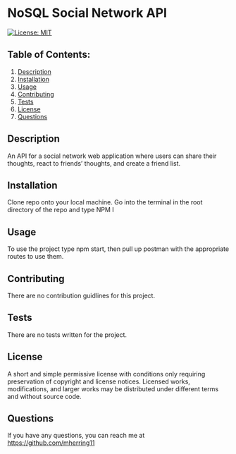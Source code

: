 # NoSQL Social Network API
  [![License: MIT](https://img.shields.io/badge/License-MIT-yellow.svg)](https://opensource.org/licenses/MIT)
  ## Table of Contents:
  1. [Description](#description) 
  2. [Installation](#Installation)
  3. [Usage](#Usage)  
  4. [Contributing](#Contributing)
  5. [Tests](#Tests)
  6. [License](#License)
  7. [Questions](#Questions)


## Description
An API for a social network web application where users can share their thoughts, react to friends’ thoughts, and create a friend list.
## Installation
Clone repo onto your local machine. Go into the terminal in the root directory of the repo and type NPM I

## Usage
To use the project type npm start, then pull up postman with the appropriate routes to use them.

## Contributing
There are no contribution guidlines for this project.

## Tests
There are no tests written for the project.

## License
A short and simple permissive license with conditions only requiring preservation of copyright and license notices. Licensed works, modifications, and larger works may be distributed under different terms and without source code.

## Questions
If you have any questions, you can reach me at https://github.com/mherring11
